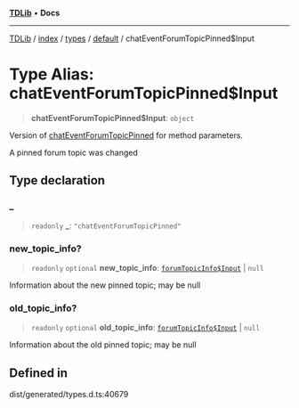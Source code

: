 [**TDLib**](../../../../../../README.md) • **Docs**

***

[TDLib](../../../../../../modules.md) / [index](../../../../../README.md) / [types](../../../README.md) / [default](../README.md) / chatEventForumTopicPinned$Input

# Type Alias: chatEventForumTopicPinned$Input

> **chatEventForumTopicPinned$Input**: `object`

Version of [chatEventForumTopicPinned](chatEventForumTopicPinned.md) for method parameters.

A pinned forum topic was changed

## Type declaration

### \_

> `readonly` **\_**: `"chatEventForumTopicPinned"`

### new\_topic\_info?

> `readonly` `optional` **new\_topic\_info**: [`forumTopicInfo$Input`](forumTopicInfo$Input-1.md) \| `null`

Information about the new pinned topic; may be null

### old\_topic\_info?

> `readonly` `optional` **old\_topic\_info**: [`forumTopicInfo$Input`](forumTopicInfo$Input-1.md) \| `null`

Information about the old pinned topic; may be null

## Defined in

dist/generated/types.d.ts:40679
